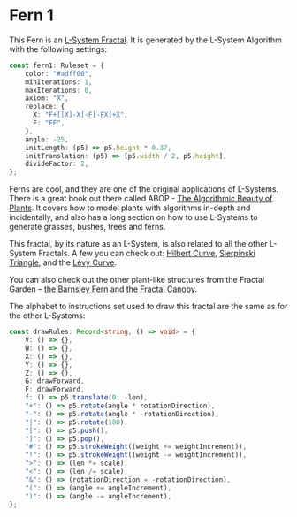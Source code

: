 # Fern 1

This Fern is an [L-System Fractal](https://en.wikipedia.org/wiki/L-system). It is generated by the L-System Algorithm with the following settings: 

```ts
const fern1: Ruleset = {
    color: "#adff00",
    minIterations: 1,
    maxIterations: 8,
    axiom: "X",
    replace: {
      X: "F+[[X]-X]-F[-FX]+X",
      F: "FF",
    },
    angle: -25,
    initLength: (p5) => p5.height * 0.37,
    initTranslation: (p5) => [p5.width / 2, p5.height],
    divideFactor: 2,
};
```

Ferns are cool, and they are one of the original applications of L-Systems. There is a great book out there called ABOP - [The Algorithmic Beauty of Plants](http://algorithmicbotany.org/papers/#abop). It covers how to model plants with algorithms in-depth and incidentally, and also has a long section on how to use L-Systems to generate grasses, bushes, trees and ferns.

This fractal, by its nature as an L-System, is also related to all the other L-System Fractals. A few you can check out: [Hilbert Curve](/l-system/hilbert-curve), [Sierpinski Triangle](/l-system/sierpinski-triangle), and the [Lévy Curve](/l-system/levy-curve).

You can also check out the other plant-like structures from the Fractal Garden – [the Barnsley Fern](/barnsley-fern) and [the Fractal Canopy](/fractal-canopy).

The alphabet to instructions set used to draw this fractal are the same as for the other L-Systems:

```ts
const drawRules: Record<string, () => void> = {
    V: () => {},
    W: () => {},
    X: () => {},
    Y: () => {},
    Z: () => {},
    G: drawForward,
    F: drawForward,
    f: () => p5.translate(0, -len),
    "+": () => p5.rotate(angle * rotationDirection),
    "-": () => p5.rotate(angle * -rotationDirection),
    "|": () => p5.rotate(180),
    "[": () => p5.push(),
    "]": () => p5.pop(),
    "#": () => p5.strokeWeight((weight += weightIncrement)),
    "!": () => p5.strokeWeight((weight -= weightIncrement)),
    ">": () => (len *= scale),
    "<": () => (len /= scale),
    "&": () => (rotationDirection = -rotationDirection),
    "(": () => (angle += angleIncrement),
    ")": () => (angle -= angleIncrement),
};
```